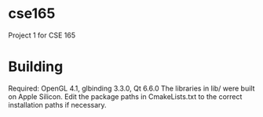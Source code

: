 # cse165
Project 1 for CSE 165

# Building
Required: OpenGL 4.1, glbinding 3.3.0, Qt 6.6.0
The libraries in lib/ were built on Apple Silicon. Edit the package paths in CmakeLists.txt to the correct installation paths if necessary.
